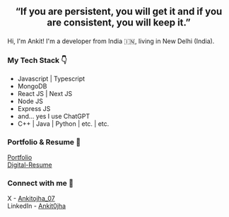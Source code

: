 ## <p align="center" > “If you are persistent, you will get it and if you are consistent, you will keep it.” </p>

Hi, I'm Ankit! I'm a developer from India 🇮🇳, living in New Delhi (India).

### My Tech Stack 👇
- Javascript | Typescript
- MongoDB
- React JS | Next JS
- Node JS
- Express JS
- and... yes I use ChatGPT
- C++ | Java | Python | etc. | etc.

### Portfolio & Resume 🐼
[Portfolio](https://ankitojha07.github.io/ankitojha-portfolio/)</br>
[Digital-Resume](https://ankitojha07.github.io/ankit-ojha-digital-resume)

### Connect with me 💭
X - [Ankitojha_07](https://x.com/ankitojha_07) </br>
LinkedIn - [Ankit0jha](https://www.linkedin.com/in/ankit0jha/)
